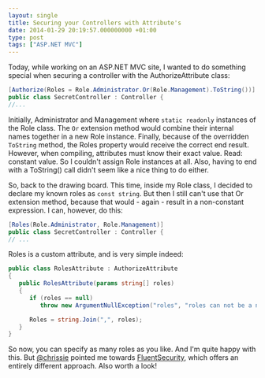 ```yaml
---
layout: single
title: Securing your Controllers with Attribute's
date: 2014-01-29 20:19:57.000000000 +01:00
type: post
tags: ["ASP.NET MVC"]
---
```


Today, while working on an ASP.NET MVC site, I wanted to do something special when securing a controller with the AuthorizeAttribute class:

```csharp
[Authorize(Roles = Role.Administrator.Or(Role.Management).ToString())]
public class SecretController : Controller {
//...
```

Initially, Administrator and Management where `static readonly` instances of the Role class. The `Or` extension method would combine their internal names together in a new Role instance. Finally, because of the overridden `ToString` method, the Roles property would receive the correct end result. However, when compiling, attributes must know their exact value. Read: constant value. So I couldn't assign Role instances at all.
Also, having to end with a ToString() call didn't seem like a nice thing to do either.

So, back to the drawing board. This time, inside my Role class, I decided to declare my known roles as `const string`. But then I still can't use that Or extension method, because that would - again - result in a non-constant expression. I can, however, do this:

```csharp
[Roles(Role.Administrator, Role.Management)]
public class SecretController : Controller {
// ...
```

Roles is a custom attribute, and is very simple indeed:

```csharp
public class RolesAttribute : AuthorizeAttribute
{
   public RolesAttribute(params string[] roles)
   {
      if (roles == null)
         throw new ArgumentNullException("roles", "roles can not be a null reference.");

      Roles = string.Join(",", roles);
   }
}
```

So now, you can specify as many roles as you like. And I'm quite happy with this. But [@chrissie]("http://twitter.com/chrissie") pointed me towards [FluentSecurity](http://www.fluentsecurity.net), which offers an entirely different approach. Also worth a look!